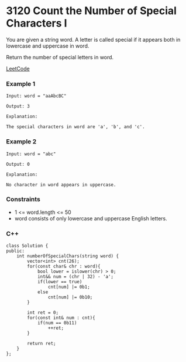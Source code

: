 # 3120 Count the Number of Special Characters I

You are given a string word. A letter is called special if it appears both in lowercase and uppercase in word.

Return the number of special letters in word.
 
[LeetCode](https://leetcode.cn/problems/count-the-number-of-special-characters-i/)

### Example 1

```
Input: word = "aaAbcBC"

Output: 3

Explanation:

The special characters in word are 'a', 'b', and 'c'.
```

### Example 2

```
Input: word = "abc"

Output: 0

Explanation:

No character in word appears in uppercase.
```

### Constraints

* 1 <= word.length <= 50
* word consists of only lowercase and uppercase English letters.

### C++ 

```
class Solution {
public:
    int numberOfSpecialChars(string word) {
        vector<int> cnt(26);
        for(const char& chr : word){
            bool lower = islower(chr) > 0;
            int&& num = (chr | 32) - 'a';
            if(lower == true)
                cnt[num] |= 0b1;
            else
                cnt[num] |= 0b10;
        }

        int ret = 0;
        for(const int& num : cnt){
            if(num == 0b11)
                ++ret;
        }
        
        return ret;
    }
};
```